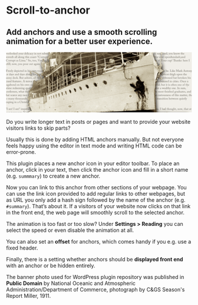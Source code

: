# Scroll-to-anchor

## Add anchors and use a smooth scrolling animation for a better user experience.

![Scroll-to-anchor](/assets/banner-1544x500.png)

Do you write longer text in posts or pages and want to provide your website visitors links to skip parts?

Usually this is done by adding HTML anchors manually. But not everyone feels happy using the editor in text mode and writing HTML code can be error-prone.

This plugin places a new anchor icon in your editor toolbar. To place an anchor, click in your text, then click the anchor icon and fill in a short name (e.g. `summmary`) to create a new anchor.

Now you can link to this anchor from other sections of your webpage. You can use the link icon provided to add regular links to other webpages, but as URL you only add a hash sign followed by the name of the anchor (e.g. `#summary`). That’s about it. If a visitors of your website now clicks on that link in the front end, the web page will smoothly scroll to the selected anchor.

The animation is too fast or too slow? Under **Settings > Reading** you can select the speed or even disable the animation at all.

You can also set an **offset** for anchors, which comes handy if you e.g. use a fixed header.

Finally, there is a setting whether anchors should be **displayed front end** with an anchor or be hidden entirely.


The banner photo used for WordPress plugin repository was published in **Public Domain** by National Oceanic and Atmospheric Administration/Department of Commerce, photograph by C&GS Season's Report Miller, 1911.
